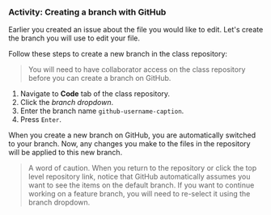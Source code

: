 ### Activity: Creating a branch with GitHub

Earlier you created an issue about the file you would like to edit. Let's create the branch you will use to edit your file.

Follow these steps to create a new branch in the class repository:

> You will need to have collaborator access on the class repository before you can create a branch on GitHub.

1. Navigate to **Code** tab of the class repository.
1. Click the *branch dropdown*.
1. Enter the branch name `github-username-caption`.
1. Press `Enter`.

When you create a new branch on GitHub, you are automatically switched to your branch. Now, any changes you make to the files in the repository will be applied to this new branch.

> A word of caution. When you return to the repository or click the top level repository link, notice that GitHub automatically assumes you want to see the items on the default branch. If you want to continue working on a feature branch, you will need to re-select it using the branch dropdown.
